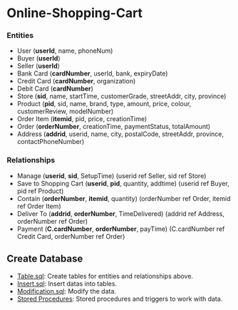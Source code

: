 # Online-Shopping-Cart

### Entities

* User (__userId__, name, phoneNum)
* Buyer (__userId__)
* Seller (__userId__)
* Bank Card (__cardNumber__, userId, bank, expiryDate)
* Credit Card (__cardNumber__, organization)
* Debit Card (__cardNumber__)
* Store (__sid__, name, startTime, customerGrade, streetAddr, city, province)
* Product (__pid__, sid, name, brand, type, amount, price, colour, customerReview, modelNumber)
* Order Item (__itemid__, pid, price, creationTime)
* Order (__orderNumber__, creationTime, paymentStatus, totalAmount)
* Address (__addrid__, userid, name, city, postalCode, streetAddr, province, contactPhoneNumber)

### Relationships

* Manage (__userid__, __sid__, SetupTime) (userid ref Seller, sid ref Store)
* Save to Shopping Cart (__userid__, __pid__, quantity, addtime) (userid ref Buyer, pid ref Product)
* Contain (__orderNumber__, __itemid__, quantity) (orderNumber ref Order, itemid ref Order Item)
* Deliver To (__addrid__, __orderNumber__, TimeDelivered) (addrid ref Address, orderNumber ref Order)
* Payment (__C.cardNumber__, __orderNumber__, payTime) (C.cardNumber ref Credit Card, orderNumber ref Order)

## Create Database

* [Table.sql](https://github.com/WideCarSupporter/Online-Shopping-Cart/blob/main/Creating%20table.sql.txt): Create tables for entities and relationships above.
* [Insert.sql](https://github.com/WideCarSupporter/Online-Shopping-Cart/blob/main/Inserting%20Data.sql.txt): Insert datas into tables.
* [Modification.sql](
https://github.com/WideCarSupporter/Online-Shopping-Cart/blob/main/Modifications.sql.txt): Modify the data.
* [Stored Procedures](
https://github.com/WideCarSupporter/Online-Shopping-Cart/blob/main/Stored%20Procedures.sql.txt): Stored procedures and triggers to work with data.
